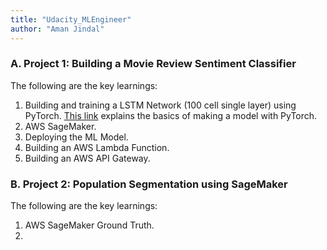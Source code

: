 ```yaml
---
title: "Udacity_MLEngineer"
author: "Aman Jindal"
---
```


### A. Project 1: Building a Movie Review Sentiment Classifier

The following are the key learnings:

1. Building and training a LSTM Network (100 cell single layer) using PyTorch. <a href="https://pythonprogramming.net/training-deep-learning-neural-network-pytorch/" target="_blank">This link</a> explains the basics of making a model with PyTorch.
2. AWS SageMaker.
3. Deploying the ML Model.
4. Building an AWS Lambda Function.
5. Building an AWS API Gateway.
  
### B. Project 2: Population Segmentation using SageMaker

The following are the key learnings:

1. AWS SageMaker Ground Truth.
2. 
